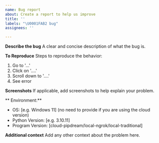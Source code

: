 ```yaml
---
name: Bug report
about: Create a report to help us improve
title: ''
labels: "\U0001FAB2 bug"
assignees: ''

---
```


**Describe the bug**
A clear and concise description of what the bug is.

**To Reproduce**
Steps to reproduce the behavior:
1. Go to '...'
2. Click on '....'
3. Scroll down to '....'
4. See error

**Screenshots**
If applicable, add screenshots to help explain your problem.

** Environment:**
 - OS: [e.g. Windows 11] (no need to provide if you are using the cloud version)
 - Python Version: [e.g. 3.10.11]
 - Program Version: [cloud-pipdream/local-ngrok/local-traditional]

**Additional context**
Add any other context about the problem here.
